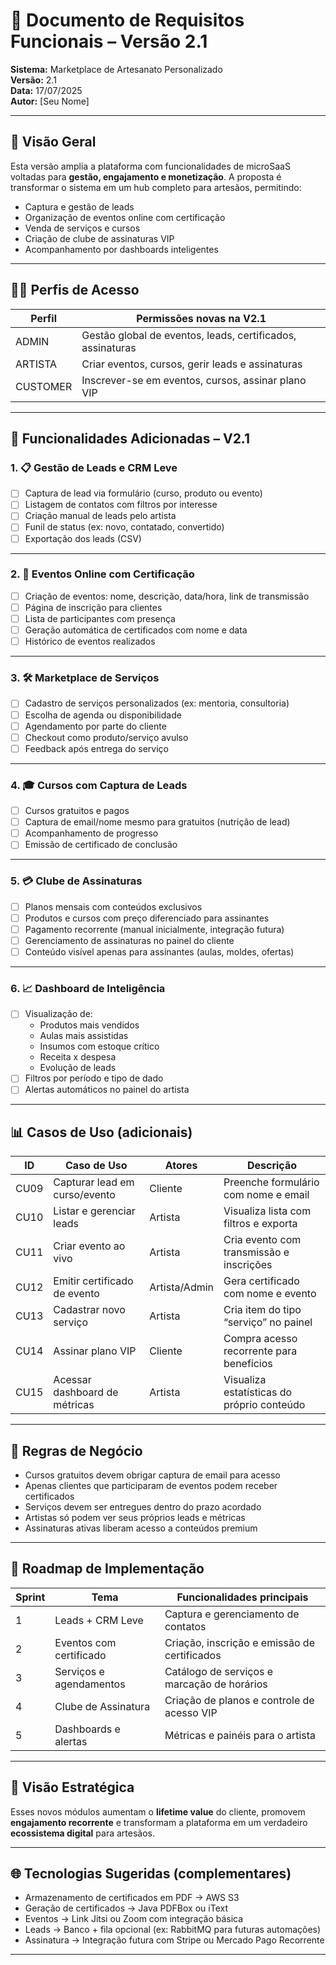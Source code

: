 # 📄 Documento de Requisitos Funcionais – Versão 2.1
**Sistema:** Marketplace de Artesanato Personalizado  
**Versão:** 2.1  
**Data:** 17/07/2025  
**Autor:** [Seu Nome]

---

## 🧭 Visão Geral

Esta versão amplia a plataforma com funcionalidades de microSaaS voltadas para **gestão, engajamento e monetização**. A proposta é transformar o sistema em um hub completo para artesãos, permitindo:

- Captura e gestão de leads
- Organização de eventos online com certificação
- Venda de serviços e cursos
- Criação de clube de assinaturas VIP
- Acompanhamento por dashboards inteligentes

---

## 🧑‍💼 Perfis de Acesso

| Perfil     | Permissões novas na V2.1                                           |
|------------|---------------------------------------------------------------------|
| ADMIN      | Gestão global de eventos, leads, certificados, assinaturas         |
| ARTISTA    | Criar eventos, cursos, gerir leads e assinaturas                   |
| CUSTOMER   | Inscrever-se em eventos, cursos, assinar plano VIP                 |

---

## 🔧 Funcionalidades Adicionadas – V2.1

### 1. 📋 Gestão de Leads e CRM Leve

- [ ] Captura de lead via formulário (curso, produto ou evento)
- [ ] Listagem de contatos com filtros por interesse
- [ ] Criação manual de leads pelo artista
- [ ] Funil de status (ex: novo, contatado, convertido)
- [ ] Exportação dos leads (CSV)

---

### 2. 📅 Eventos Online com Certificação

- [ ] Criação de eventos: nome, descrição, data/hora, link de transmissão
- [ ] Página de inscrição para clientes
- [ ] Lista de participantes com presença
- [ ] Geração automática de certificados com nome e data
- [ ] Histórico de eventos realizados

---

### 3. 🛠️ Marketplace de Serviços

- [ ] Cadastro de serviços personalizados (ex: mentoria, consultoria)
- [ ] Escolha de agenda ou disponibilidade
- [ ] Agendamento por parte do cliente
- [ ] Checkout como produto/serviço avulso
- [ ] Feedback após entrega do serviço

---

### 4. 🎓 Cursos com Captura de Leads

- [ ] Cursos gratuitos e pagos
- [ ] Captura de email/nome mesmo para gratuitos (nutrição de lead)
- [ ] Acompanhamento de progresso
- [ ] Emissão de certificado de conclusão

---

### 5. 💳 Clube de Assinaturas

- [ ] Planos mensais com conteúdos exclusivos
- [ ] Produtos e cursos com preço diferenciado para assinantes
- [ ] Pagamento recorrente (manual inicialmente, integração futura)
- [ ] Gerenciamento de assinaturas no painel do cliente
- [ ] Conteúdo visível apenas para assinantes (aulas, moldes, ofertas)

---

### 6. 📈 Dashboard de Inteligência

- [ ] Visualização de:
    - Produtos mais vendidos
    - Aulas mais assistidas
    - Insumos com estoque crítico
    - Receita x despesa
    - Evolução de leads
- [ ] Filtros por período e tipo de dado
- [ ] Alertas automáticos no painel do artista

---

## 📊 Casos de Uso (adicionais)

| ID   | Caso de Uso                   | Atores         | Descrição                                    |
|------|-------------------------------|----------------|-----------------------------------------------|
| CU09 | Capturar lead em curso/evento| Cliente        | Preenche formulário com nome e email          |
| CU10 | Listar e gerenciar leads     | Artista        | Visualiza lista com filtros e exporta         |
| CU11 | Criar evento ao vivo         | Artista        | Cria evento com transmissão e inscrições      |
| CU12 | Emitir certificado de evento | Artista/Admin  | Gera certificado com nome e evento            |
| CU13 | Cadastrar novo serviço       | Artista        | Cria item do tipo “serviço” no painel         |
| CU14 | Assinar plano VIP            | Cliente        | Compra acesso recorrente para benefícios      |
| CU15 | Acessar dashboard de métricas| Artista        | Visualiza estatísticas do próprio conteúdo    |

---

## 🛑 Regras de Negócio

- Cursos gratuitos devem obrigar captura de email para acesso
- Apenas clientes que participaram de eventos podem receber certificados
- Serviços devem ser entregues dentro do prazo acordado
- Artistas só podem ver seus próprios leads e métricas
- Assinaturas ativas liberam acesso a conteúdos premium

---

## 📆 Roadmap de Implementação

| Sprint | Tema                         | Funcionalidades principais                  |
|--------|------------------------------|---------------------------------------------|
| 1      | Leads + CRM Leve             | Captura e gerenciamento de contatos         |
| 2      | Eventos com certificado      | Criação, inscrição e emissão de certificados|
| 3      | Serviços e agendamentos      | Catálogo de serviços e marcação de horários |
| 4      | Clube de Assinatura          | Criação de planos e controle de acesso VIP  |
| 5      | Dashboards e alertas         | Métricas e painéis para o artista           |

---

## 🧠 Visão Estratégica

Esses novos módulos aumentam o **lifetime value** do cliente, promovem **engajamento recorrente** e transformam a plataforma em um verdadeiro **ecossistema digital** para artesãos.

---

## 🌐 Tecnologias Sugeridas (complementares)

- Armazenamento de certificados em PDF → AWS S3
- Geração de certificados → Java PDFBox ou iText
- Eventos → Link Jitsi ou Zoom com integração básica
- Leads → Banco + fila opcional (ex: RabbitMQ para futuras automações)
- Assinatura → Integração futura com Stripe ou Mercado Pago Recorrente

---
